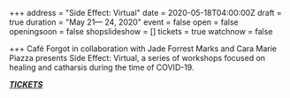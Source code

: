 +++
address = "Side Effect: Virtual"
date = 2020-05-18T04:00:00Z
draft = true
duration = "May 21— 24, 2020"
event = false
open = false
openingsoon = false
shopslideshow = []
tickets = true
watchnow = false

+++
Café Forgot in collaboration with Jade Forrest Marks and Cara Marie Piazza presents Side Effect: Virtual, a series of workshops focused on healing and catharsis during the time of COVID-19.

[**_TICKETS_**](https://shop.cafeforgot.com/shop/virtual-side-effect-/88 "tickets")